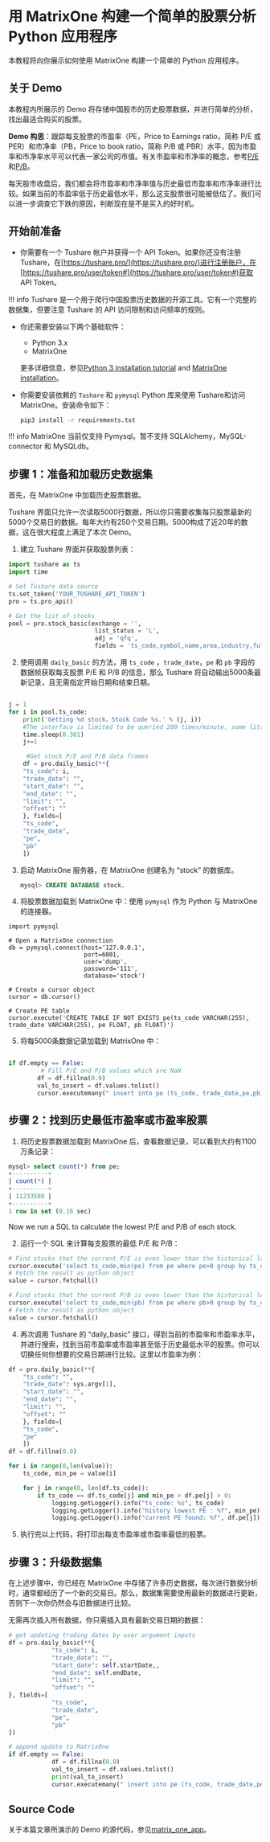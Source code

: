 # **用 MatrixOne 构建一个简单的股票分析 Python 应用程序**

本教程将向你展示如何使用 MatrixOne 构建一个简单的 Python 应用程序。

## **关于 Demo**

本教程内所展示的 Demo 将存储中国股市的历史股票数据，并进行简单的分析，找出最适合购买的股票。

**Demo 构思**：跟踪每支股票的市盈率（PE，Price to Earnings ratio，简称 P/E 或 PER）和市净率（PB，Price to book ratio，简称 P/B 或 PBR）水平，因为市盈率和市净率水平可以代表一家公司的市值。有关市盈率和市净率的概念，参考[P/E](https://www.investopedia.com/terms/p/price-earningsratio.asp)和[P/B](https://www.investopedia.com/terms/p/price-to-bookratio.asp)。

每天股市收盘后，我们都会将市盈率和市净率值与历史最低市盈率和市净率进行比较。如果当前的市盈率低于历史最低水平，那么这支股票很可能被低估了。我们可以进一步调查它下跌的原因，判断现在是不是买入的好时机。

## **开始前准备**

- 你需要有一个 Tushare 帐户并获得一个 API Token。如果你还没有注册 Tushare，在[https://tushare.pro/](https://tushare.pro/)进行注册账户，在[https://tushare.pro/user/token#](https://tushare.pro/user/token#)获取 API Token。

!!! info
    Tushare 是一个用于爬行中国股票历史数据的开源工具。它有一个完整的数据集，但要注意 Tushare 的 API 访问限制和访问频率的规则。

- 你还需要安装以下两个基础软件：

  + Python 3.x
  + MatrixOne

  更多详细信息，参见[Python 3 installation tutorial](https://realpython.com/installing-python/) and [MatrixOne installation](../Get-Started/install-standalone-matrixone.md)。

- 你需要安装依赖的 `Tushare` 和 `pymysql` Python 库来使用 Tushare和访问 MatrixOne。安装命令如下：

  ```bash
  pip3 install -r requirements.txt
  ```

!!! info
    MatrixOne 当前仅支持 Pymysql。暂不支持 SQLAlchemy，MySQL-connector 和 MySQLdb。

## **步骤 1：准备和加载历史数据集**

首先，在 MatrixOne 中加载历史股票数据。

Tushare 界面只允许一次读取5000行数据，所以你只需要收集每只股票最新的5000个交易日的数据。每年大约有250个交易日期。5000构成了近20年的数据，这在很大程度上满足了本次 Demo。

1. 建立 Tushare 界面并获取股票列表：

```python
import tushare as ts
import time

# Set Tushare data source
ts.set_token('YOUR_TUSHARE_API_TOKEN')
pro = ts.pro_api()

# Get the list of stocks
pool = pro.stock_basic(exchange = '',
                        list_status = 'L',
                        adj = 'qfq',
                        fields = 'ts_code,symbol,name,area,industry,fullname,list_date, market,exchange,is_hs')


```

2. 使用调用 `daily_basic` 的方法，用 `ts_code` ，`trade_date`，`pe` 和 `pb` 字段的数据帧获取每支股票 P/E 和 P/B 的信息，那么 Tushare 将自动输出5000条最新记录，且无需指定开始日期和结束日期。

```python

j = 1
for i in pool.ts_code:
    print('Getting %d stock，Stock Code %s.' % (j, i))
    #The interface is limited to be queried 200 times/minute, some little delays are necessary
    time.sleep(0.301)
    j+=1

	 #Get stock P/E and P/B data frames
    df = pro.daily_basic(**{
    "ts_code": i,
    "trade_date": "",
    "start_date": "",
    "end_date": "",
    "limit": "",
    "offset": ""
    }, fields=[
    "ts_code",
    "trade_date",
    "pe",
    "pb"
    ])

```

3. 启动 MatrixOne 服务器，在 MatrixOne 创建名为 “stock” 的数据库。

   ```sql
   mysql> CREATE DATABASE stock.
   ```

4. 将股票数据加载到 MatrixOne 中：使用 `pymysql` 作为 Python 与 MatrixOne 的连接器。

```
import pymysql

# Open a MatrixOne connection
db = pymysql.connect(host='127.0.0.1',
                     port=6001,
                     user='dump',
                     password='111',
                     database='stock')

# Create a cursor object
cursor = db.cursor()

# Create PE table
cursor.execute('CREATE TABLE IF NOT EXISTS pe(ts_code VARCHAR(255), trade_date VARCHAR(255), pe FLOAT, pb FLOAT)')

```

5. 将每5000条数据记录加载到 MatrixOne 中：

```python

if df.empty == False:
		 # Fill P/E and P/B values which are NaN
        df = df.fillna(0.0)
        val_to_insert = df.values.tolist()
        cursor.executemany(" insert into pe (ts_code, trade_date,pe,pb) values (%s, %s,%s,%s)", val_to_insert)

```

## **步骤 2：找到历史最低市盈率或市盈率股票**

1. 将历史股票数据加载到 MatrixOne 后，查看数据记录，可以看到大约有1100万条记录：

```sql
mysql> select count(*) from pe;
+----------+
| count(*) |
+----------+
| 11233508 |
+----------+
1 row in set (0.16 sec)
```

Now we run a SQL to calculate the lowest P/E and P/B of each stock.

2. 运行一个 SQL 来计算每支股票的最低 P/E 和 P/B：

```python
# Find stocks that the current P/E is even lower than the historical lowest
cursor.execute('select ts_code,min(pe) from pe where pe>0 group by ts_code order by ts_code')
# Fetch the result as python object
value = cursor.fetchall()

# Find stocks that the current P/B is even lower than the historical lowest
cursor.execute('select ts_code,min(pb) from pe where pb>0 group by ts_code order by ts_code')
# Fetch the result as python object
value = cursor.fetchall()
```

4. 再次调用 Tushare 的 “daily_basic” 接口，得到当前的市盈率和市盈率水平，并进行搜索，找到当前市盈率或市盈率甚至低于历史最低水平的股票。你可以切换任何你想要的交易日期进行比较。这里以市盈率为例：

```python
df = pro.daily_basic(**{
    "ts_code": "",
    "trade_date": sys.argv[1],
    "start_date": "",
    "end_date": "",
    "limit": "",
    "offset": ""
    }, fields=[
    "ts_code",
    "pe"
    ])
df = df.fillna(0.0)

for i in range(0,len(value)):
    ts_code, min_pe = value[i]

    for j in range(0, len(df.ts_code)):
        if ts_code == df.ts_code[j] and min_pe > df.pe[j] > 0:
            logging.getLogger().info("ts_code: %s", ts_code)
            logging.getLogger().info("history lowest PE : %f", min_pe)
            logging.getLogger().info("current PE found: %f", df.pe[j])
```

5. 执行完以上代码，将打印出每支市盈率或市盈率最低的股票。

## **步骤 3：升级数据集**

在上述步骤中，你已经在 MatrixOne 中存储了许多历史数据，每次进行数据分析时，通常都经历了一个新的交易日。那么，数据集需要使用最新的数据进行更新，否则下一次你仍然会与旧数据进行比较。

无需再次插入所有数据，你只需插入具有最新交易日期的数据：

```python
# get updating trading dates by user argument inputs
df = pro.daily_basic(**{
            "ts_code": i,
            "trade_date": "",
            "start_date": self.startDate,,
            "end_date": self.endDate,
            "limit": "",
            "offset": ""
}, fields=[
            "ts_code",
            "trade_date",
            "pe",
            "pb"
])

# append update to MatrixOne
if df.empty == False:
            df = df.fillna(0.0)
            val_to_insert = df.values.tolist()
            print(val_to_insert)
            cursor.executemany(" insert into pe (ts_code, trade_date,pe,pb) values (%s, %s,%s,%s)", val_to_insert)

```

## Source Code

关于本篇文章所演示的 Demo 的源代码，参见[matrix_one_app](https://github.com/matrixorigin/matrixone_python_app)。
